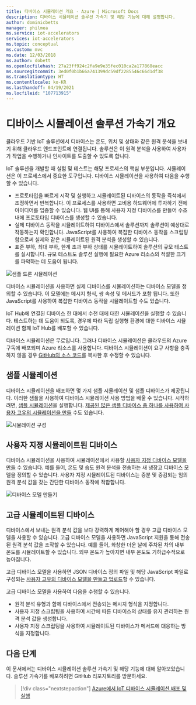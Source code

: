 ```yaml
---
title: 디바이스 시뮬레이션 개요 - Azure | Microsoft Docs
description: 디바이스 시뮬레이션 솔루션 가속기 및 해당 기능에 대해 설명합니다.
author: dominicbetts
manager: philmea
ms.service: iot-accelerators
services: iot-accelerators
ms.topic: conceptual
ms.custom: mvc
ms.date: 12/03/2018
ms.author: dobett
ms.openlocfilehash: 27a23ff924c2fa9e9e35fec010ca2a177868eacc
ms.sourcegitcommit: 3ed0f0b1b66a741399dc59df2285546c66d1df38
ms.translationtype: HT
ms.contentlocale: ko-KR
ms.lasthandoff: 04/19/2021
ms.locfileid: "107713915"
---
```

# <a name="device-simulation-solution-accelerator-overview"></a>디바이스 시뮬레이션 솔루션 가속기 개요

클라우드 기반 IoT 솔루션에서 디바이스는 온도, 위치 및 상태와 같은 원격 분석을 보내기 위해 클라우드 엔드포인트에 연결됩니다. 솔루션은 이 원격 분석을 사용하여 사용자가 작업을 수행하거나 인사이트를 도출할 수 있도록 합니다.

IoT 솔루션을 개발할 때 실험 및 테스트는 해당 프로세스의 핵심 부분입니다. 시뮬레이션은 이 프로세스에서 중요한 도구입니다. 디바이스 시뮬레이션을 사용하여 다음을 수행할 수 있습니다.

* 프로토타입을 빠르게 시작 및 실행하고 시뮬레이트된 디바이스의 동작을 즉석에서 조정하면서 반복합니다. 이 프로세스를 사용하면 고비용 하드웨어에 투자하기 전에 아이디어를 입증할 수 있습니다. 웹 UI를 통해 사용자 지정 디바이스를 만들어 수초 내에 프로토타입 디바이스를 생성할 수 있습니다.
* 실제 디바이스 동작을 시뮬레이트하여 디바이스에서 솔루션까지 솔루션이 예상대로 작동하는지 확인합니다. JavaScript를 사용하여 복잡한 디바이스 동작을 스크립팅함으로써 실제와 같은 시뮬레이트된 원격 분석을 생성할 수 있습니다.
* 표준 부하, 최대 부하, 한계 초과 부하 상태를 시뮬레이트하여 솔루션의 규모 테스트를 실시합니다. 규모 테스트도 솔루션 실행에 필요한 Azure 리소스의 적절한 크기를 파악하는 데 도움이 됩니다.

![샘플 드론 시뮬레이션](media/iot-accelerators-device-simulation-overview/dronesimulation.png)

디바이스 시뮬레이션을 사용하면 실제 디바이스를 시뮬레이션하는 디바이스 모델을 정의할 수 있습니다. 이 모델에는 메시지 형식, 쌍 속성 및 메서드가 포함 됩니다. 또한 JavaScript를 사용하여 복잡한 디바이스 동작을 시뮬레이트할 수도 있습니다.

IoT Hub에 연결된 디바이스 한 대에서 수천 대에 대한 시뮬레이션을 실행할 수 있습니다. 테스트하는 데 도움이 되도록, 경우에 따라 독립 실행형 환경에 대한 디바이스 시뮬레이션 함께 IoT Hub를 배포할 수 있습니다.

디바이스 시뮬레이션은 무료입니다. 그러나 디바이스 시뮬레이션은 클라우드의 Azure 구독에 배포되며 Azure 리소스를 사용합니다. 디바이스 시뮬레이션이 요구 사항을 충족하지 않을 경우 [GitHub의 소스 코드](https://github.com/Azure/azure-iot-pcs-device-simulation)를 복사한 후 수정할 수 있습니다.

## <a name="sample-simulations"></a>샘플 시뮬레이션

디바이스 시뮬레이션을 배포하면 몇 가지 샘플 시뮬레이션 및 샘플 디바이스가 제공됩니다. 이러한 샘플을 사용하여 디바이스 시뮬레이션 사용 방법을 배울 수 있습니다. 시작하려면, [샘플 시뮬레이션](https://github.com/Azure/azure-iot-pcs-device-simulation/blob/master/README.md)을 실행합니다. [제공된 많은 샘플 디바이스 중 하나를 사용하여 사용자 고유의 시뮬레이션을 만들](iot-accelerators-device-simulation-create-simulation.md) 수도 있습니다.

![시뮬레이션 구성](media/iot-accelerators-device-simulation-overview/samplesimulation1.png)

## <a name="custom-simulated-devices"></a>사용자 지정 시뮬레이트된 디바이스

디바이스 시뮬레이션을 사용하여 시뮬레이션에서 사용할 [사용자 지정 디바이스 모델을 만들](iot-accelerators-device-simulation-create-custom-device.md) 수 있습니다. 예를 들어, 온도 및 습도 원격 분석을 전송하는 새 냉장고 디바이스 모델을 정의할 수 있습니다. 사용자 지정 시뮬레이트된 디바이스는 증분 및 증감되는 임의 원격 분석 값을 갖는 간단한 디바이스 동작에 적합합니다.

![디바이스 모델 만들기](media/iot-accelerators-device-simulation-overview/adddevicemodel.png)

## <a name="advanced-simulated-devices"></a>고급 시뮬레이트된 디바이스

디바이스에서 보내는 원격 분석 값을 보다 강력하게 제어해야 할 경우 고급 디바이스 모델을 사용할 수 있습니다. 고급 디바이스 모델을 사용하면 JavaScript 지원을 통해 전송된 원격 분석 값을 조작할 수 있습니다. 예를 들어, 화창한 더운 날에 주차된 차의 내부 온도를 시뮬레이트할 수 있습니다. 외부 온도가 높아지면 내부 온도도 기하급수적으로 높아집니다.

고급 디바이스 모델을 사용하면 JSON 디바이스 정의 파일 및 해당 JavaScript 파일로 구성되는 [사용자 고유의 디바이스 모델을 만들고 업로드](iot-accelerators-device-simulation-advanced-device.md)할 수 있습니다.

고급 디바이스 모델을 사용하여 다음을 수행할 수 있습니다.

* 원격 분석 유형과 함께 디바이스에서 전송되는 메시지 형식을 지정합니다.
* 사용자 지정 스크립팅을 사용하여 시간에 따른 디바이스의 상태를 유지 관리하는 원격 분석 값을 생성합니다.
* 사용자 지정 스크립팅을 사용하여 시뮬레이트된 디바이스가 메서드에 대응하는 방식을 지정합니다.

## <a name="next-steps"></a>다음 단계

이 문서에서는 디바이스 시뮬레이션 솔루션 가속기 및 해당 기능에 대해 알아보았습니다. 솔루션 가속기를 배포하려면 GitHub 리포지토리를 방문하세요.

> [!div class="nextstepaction"]
> [Azure에서 IoT 디바이스 시뮬레이션 배포 및 실행](https://github.com/Azure/azure-iot-pcs-device-simulation/blob/master/README.md)
